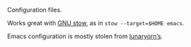 Configuration files.

Works great with
[GNU stow](http://brandon.invergo.net/news/2012-05-26-using-gnu-stow-to-manage-your-dotfiles.html),
as in `stow --target=$HOME emacs`.

Emacs configuration is mostly stolen from [lunaryorn’s](https://github.com/lunaryorn/.emacs.d).

